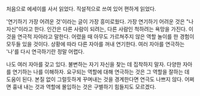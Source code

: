처음으로 에세이를 사서 읽었다. 직설적으로 쓰여 있어 편하게 읽었다.

'연기하기 가장 어려운 것'이라는 글이 가장 흥미로웠다. 가장 연기하기 어려운 것은 "나 자신"이라고 한다. 인간은 다른 사람이 되려는, 다른 사람인 척하려는 욕망을 가진다. 이것을 연극적 자아라고 말한다. 어렸을 때 아무도 가르쳐주지 않은 역할 놀이를 한 경험이 모두들 있을 것이다. 상황에 따라 다른 자아를 꺼내 연기한다. 여러 자아를 연극하는 '나'를 다시 연극하기란 정말 어렵다.

나도 여러 자아를 갖고 있다. 불변하는 자기 자신을 찾는 데 집착하지 말자. 다양한 자아를 연기하는 나를 이해하자. 요구되는 역할에 대해 연극하는 것은 그 역할을 잘하는 데 도움이 된다. 본질 없이 그럴듯하게 꾸며내는 것을 경계한다면 연극도 나쁘지 않다. 어쩌면 흉내 내는 것과 역할에 몰입하는 것은 구별하기 힘들지도 모르겠다.